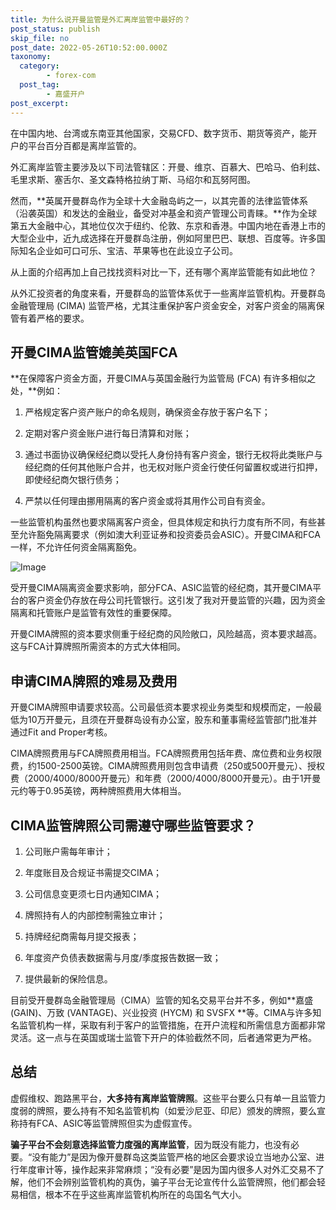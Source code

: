 ```yaml
---
title: 为什么说开曼监管是外汇离岸监管中最好的？
post_status: publish
skip_file: no
post_date: 2022-05-26T10:52:00.000Z
taxonomy:
  category:
        - forex-com
  post_tag:
        - 嘉盛开户
post_excerpt: 
---
```

在中国内地、台湾或东南亚其他国家，交易CFD、数字货币、期货等资产，能开户的平台百分百都是离岸监管的。

外汇离岸监管主要涉及以下司法管辖区：开曼、维京、百慕大、巴哈马、伯利兹、毛里求斯、塞舌尔、圣文森特格拉纳丁斯、马绍尔和瓦努阿图。

然而，**英属开曼群岛作为全球十大金融岛屿之一，以其完善的法律监管体系（沿袭英国）和发达的金融业，备受对冲基金和资产管理公司青睐。**作为全球第五大金融中心，其地位仅次于纽约、伦敦、东京和香港。中国内地在香港上市的大型企业中，近九成选择在开曼群岛注册，例如阿里巴巴、联想、百度等。许多国际知名企业如可口可乐、宝洁、苹果等也在此设立子公司。

从上面的介绍再加上自己找找资料对比一下，还有哪个离岸监管能有如此地位？

从外汇投资者的角度来看，开曼群岛的监管体系优于一些离岸监管机构。开曼群岛金融管理局 (CIMA) 监管严格，尤其注重保护客户资金安全，对客户资金的隔离保管有着严格的要求。

## 开曼CIMA监管媲美英国FCA

**在保障客户资金方面，开曼CIMA与英国金融行为监管局 (FCA) 有许多相似之处，**例如：

1. 严格规定客户资产账户的命名规则，确保资金存放于客户名下；

1. 定期对客户资金账户进行每日清算和对账；

1. 通过书面协议确保经纪商以受托人身份持有客户资金，银行无权将此类账户与经纪商的任何其他账户合并，也无权对账户资金行使任何留置权或进行扣押，即使经纪商欠银行债务；

1. 严禁以任何理由挪用隔离的客户资金或将其用作公司自有资金。

一些监管机构虽然也要求隔离客户资金，但具体规定和执行力度有所不同，有些甚至允许豁免隔离要求（例如澳大利亚证券和投资委员会ASIC）。开曼CIMA和FCA一样，不允许任何资金隔离豁免。

![Image](https://prod-files-secure.s3.us-west-2.amazonaws.com/39ed1227-6d7d-4570-be36-9ccd4a2c4241/bd849744-3fcb-4a37-8312-357962c8f065/image.png?X-Amz-Algorithm=AWS4-HMAC-SHA256&X-Amz-Content-Sha256=UNSIGNED-PAYLOAD&X-Amz-Credential=ASIAZI2LB466TPTQDJTZ%2F20250511%2Fus-west-2%2Fs3%2Faws4_request&X-Amz-Date=20250511T041408Z&X-Amz-Expires=3600&X-Amz-Security-Token=IQoJb3JpZ2luX2VjEAwaCXVzLXdlc3QtMiJHMEUCIQCTjUBXQCEam6Kzc1tCszMYCAN2C3mb5%2FTGwXELmWLWQwIgJG39dTF8OB9C0v2UIBEwBJJlbNfqhOduPUr12bSMW%2BQqiAQItf%2F%2F%2F%2F%2F%2F%2F%2F%2F%2FARAAGgw2Mzc0MjMxODM4MDUiDM%2BiMUGbv8WWuQPBmSrcA7TWCY5lwRYTMOnY7gIi2t%2By0mUJ8D5xNT2NF%2FZwViE8awTQkKceBsfjFgDnIvVvfYAtH3YUL1vckkSnOoDSWuUp3sU2%2F5WiF8EKFkly4bzf43kmLIHiUyrGd2OjnSbmCrFwu2LRWJfJVDEwzSerrG3D%2BZj8fhnaAX2EZP8JU1O024hT%2FXZl%2BW70G9Sa9xd37HqE72e%2BNoqxB7pgK8J5RVd5r2hqaP1Jf49tq6aHfHpH8NzMCt15EueWvR%2FkZr1kLD5mIWK%2BO9aovk46Uh8sQ5mOhI7MR%2FcngbK2gzNSFMjmagTnyFw9Vh5uc%2FhE972Q%2B0k0vfQ7XgdyhdrPi8S6zFrrdTLCZumOHbXYLQzq1h%2F7rDV9KoAKnYNDM7Gx5LtB05CLBL%2B4pfUHIwb3Ea5oY36Z%2FBku8UWIjqr6xT1n2%2FfIELrg%2FJNWdHP3I8pS7jbyvdUe3vvATa7SsJGaexVqeazb8GqTxc5lAC2hIHXu2rJ5AfY4JCOAtDbrx%2B1ucNU11Gy6XlX0UTVaw%2BxaO8astcL8Gm4qyrqFaPl4AX68fb87vH4n6UjMUhdtUPrkPjGv9%2Fg2Sxby4qoWPuzUkG%2FTwjjg3h9GCrAhj7rEDyAaoBaSopHd7qoM9V5TNBKaMPbCgMEGOqUB4pMCb1%2BAMKd6g8WTwOzu264a5oWBNs0ZEDVY9FNdlRqxSEUx1Zqpaofa%2BA5fysThwimC7fgQepWVuTHnBVNNfYfUEsWMP8SPs7Xlzbi54sLY4bn1UJ1sqsoxs%2F1plqGfBq0tPGnQ03rYVUzpeVgKJJ75NNskxQ%2BjWk267fQ5cZX5ikY7fuA%2BySnLoA5q1BJ3ulx5W7fbmIk9HW%2B4gYfo1bR9apYq&X-Amz-Signature=d202a83db72c81201e0139ed26713b91b6b0d10e9c0b0cfde30016f1367dae76&X-Amz-SignedHeaders=host&x-id=GetObject)

受开曼CIMA隔离资金要求影响，部分FCA、ASIC监管的经纪商，其开曼CIMA平台的客户资金仍存放在母公司托管银行。这引发了我对开曼监管的兴趣，因为资金隔离和托管账户是监管有效性的重要保障。

开曼CIMA牌照的资本要求侧重于经纪商的风险敞口，风险越高，资本要求越高。这与FCA计算牌照所需资本的方式大体相同。

## **申请CIMA牌照的难易及费用**

开曼CIMA牌照申请要求较高。公司最低资本要求视业务类型和规模而定，一般最低为10万开曼元，且须在开曼群岛设有办公室，股东和董事需经监管部门批准并通过Fit and Proper考核。

CIMA牌照费用与FCA牌照费用相当。FCA牌照费用包括年费、席位费和业务权限费，约1500-2500英镑。CIMA牌照费用则包含申请费（250或500开曼元）、授权费（2000/4000/8000开曼元）和年费（2000/4000/8000开曼元）。由于1开曼元约等于0.95英镑，两种牌照费用大体相当。

## CIMA监管牌照公司需遵守哪些监管要求？

1. 公司账户需每年审计；

1. 年度账目及合规证书需提交CIMA；

1. 公司信息变更须七日内通知CIMA；

1. 牌照持有人的内部控制需独立审计；

1. 持牌经纪商需每月提交报表；

1. 年度资产负债表数据需与月度/季度报告数据一致；

1. 提供最新的保险信息。

目前受开曼群岛金融管理局（CIMA）监管的知名交易平台并不多，例如**嘉盛 (GAIN)、万致 (VANTAGE)、兴业投资 (HYCM) 和 SVSFX **等。CIMA与许多知名监管机构一样，采取有利于客户的监管措施，在开户流程和所需信息方面都非常灵活。这一点与在英国或瑞士监管下开户的体验截然不同，后者通常更为严格。

## 总结

虚假维权、跑路黑平台，**大多持有离岸监管牌照**。这些平台要么只有单一且监管力度弱的牌照，要么持有不知名监管机构（如爱沙尼亚、印尼）颁发的牌照，要么宣称持有FCA、ASIC等监管牌照但实为虚假宣传。

**骗子平台不会刻意选择监管力度强的离岸监管**，因为既没有能力，也没有必要。“没有能力”是因为像开曼群岛这类监管严格的地区会要求设立当地办公室、进行年度审计等，操作起来非常麻烦；“没有必要”是因为国内很多人对外汇交易不了解，他们不会辨别监管机构的真伪，骗子平台无论宣传什么监管牌照，他们都会轻易相信，根本不在乎这些离岸监管机构所在的岛国名气大小。